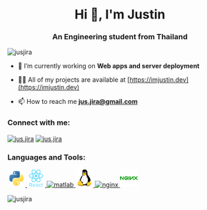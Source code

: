 <h1 align="center">Hi 👋, I'm Justin</h1>
<h3 align="center">An Engineering student from Thailand</h3>

<p align="left"> <img src="https://komarev.com/ghpvc/?username=jusjira&label=Profile%20views&color=0e75b6&style=flat" alt="jusjira" /> </p>

- 🔭 I’m currently working on **Web apps and server deployment**

- 👨‍💻 All of my projects are available at [https://imjustin.dev](https://imjustin.dev)

- 📫 How to reach me **jus.jira@gmail.com**

<h3 align="left">Connect with me:</h3>
<p align="left">
<a href="https://fb.com/jus.jira" target="blank"><img align="center" src="https://raw.githubusercontent.com/rahuldkjain/github-profile-readme-generator/master/src/images/icons/Social/facebook.svg" alt="jus.jira" height="30" width="40" /></a>
<a href="https://instagram.com/jus.jira" target="blank"><img align="center" src="https://raw.githubusercontent.com/rahuldkjain/github-profile-readme-generator/master/src/images/icons/Social/instagram.svg" alt="jus.jira" height="30" width="40" /></a>
</p>

<h3 align="left">Languages and Tools:</h3>
<p align="left"> 
  <a href="https://www.python.org" target="_blank" rel="noreferrer"> <img src="https://raw.githubusercontent.com/devicons/devicon/master/icons/python/python-original.svg" alt="python" width="40" height="40"/> </a> 
  <a href="https://reactjs.org/" target="_blank" rel="noreferrer"> <img src="https://raw.githubusercontent.com/devicons/devicon/master/icons/react/react-original-wordmark.svg" alt="react" width="40" height="40"/> </a> 
    <a href="https://www.mathworks.com/" target="_blank" rel="noreferrer"> <img src="https://upload.wikimedia.org/wikipedia/commons/2/21/Matlab_Logo.png" alt="matlab" width="40" height="40"/> </a> 
  <a href="https://www.linux.org/" target="_blank" rel="noreferrer"> <img src="https://raw.githubusercontent.com/devicons/devicon/master/icons/linux/linux-original.svg" alt="linux" width="40" height="40"/> </a> 
  <a href="https://www.docker.com/" target="_blank" rel="noreferrer"> <img src="https://cdn.jsdelivr.net/gh/devicons/devicon/icons/docker/docker-original.svg" alt="nginx" width="40" height="40"/> </a> 
  <a href="https://www.nginx.com" target="_blank" rel="noreferrer"> <img src="https://raw.githubusercontent.com/devicons/devicon/master/icons/nginx/nginx-original.svg" alt="nginx" width="40" height="40"/> </a> 
</p>

<p><img align="center" src="https://github-readme-stats.vercel.app/api/top-langs?username=jusjira&show_icons=true&locale=en&layout=compact" alt="jusjira" /></p>
